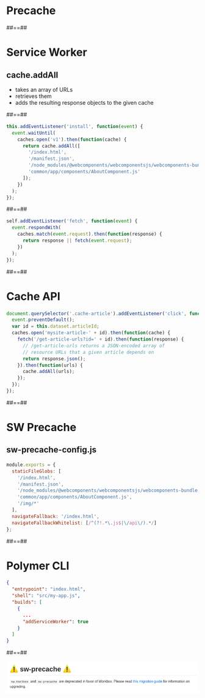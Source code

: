 # Precache

##==##

# Service Worker

## cache.addAll

- takes an array of URLs
- retrieves them
- adds the resulting response objects to the given cache

##==##

```javascript
this.addEventListener('install', function(event) {
  event.waitUntil(
    caches.open('v1').then(function(cache) {
      return cache.addAll([
        '/index.html',
        '/manifest.json',
        '/node_modules/@webcomponents/webcomponentsjs/webcomponents-bundle.js',
        'common/app/components/AboutComponent.js'
      ]);
    })
  );
});
```

##==##

```javascript
self.addEventListener('fetch', function(event) {
  event.respondWith(
    caches.match(event.request).then(function(response) {
      return response || fetch(event.request);
    })
  );
});
```

##==##

# Cache API

```javascript
document.querySelector('.cache-article').addEventListener('click', function(event) {
  event.preventDefault();
  var id = this.dataset.articleId;
  caches.open('mysite-article-' + id).then(function(cache) {
    fetch('/get-article-urls?id=' + id).then(function(response) {
      // /get-article-urls returns a JSON-encoded array of
      // resource URLs that a given article depends on
      return response.json();
    }).then(function(urls) {
      cache.addAll(urls);
    });
  });
});
```

##==##

# SW Precache

## sw-precache-config.js

```javascript
module.exports = {
  staticFileGlobs: [
    '/index.html',
    '/manifest.json',
    '/node_modules/@webcomponents/webcomponentsjs/webcomponents-bundle.js',
    'common/app/components/AboutComponent.js',
    '/img/*'
  ],
  navigateFallback: '/index.html',
  navigateFallbackWhitelist: [/^(?!.*\.js$|\/api\/).*/]
};
```

##==##

# Polymer CLI

```json
{
  "entrypoint": "index.html",
  "shell": "src/my-app.js",
  "builds": [
    {
      ...
      "addServiceWorker": true
    }
  ]
}
```

##==##

![h-500](assets/images/PRPL/sw-precache-deprecation.png)
